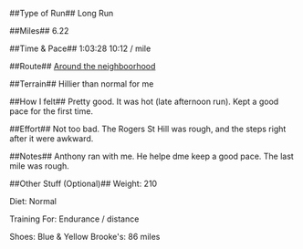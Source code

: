 <!--
.. title: Running Journal: Feb 20, 2017
.. slug: running-journal-feb-20-2017
.. date: 2017-02-20 01:00:00 UTC-05:00
.. tags: running-journal
.. category:running-journal
.. link:
.. description:
.. type: running-journal
-->

##Type of Run##
Long Run

##Miles##
6.22

##Time & Pace##
1:03:28
10:12 / mile

##Route##
[Around the neighboorhood](http://rndb.co/d92f)

##Terrain##
Hillier than normal for me

##How I felt##
Pretty good. It was hot (late afternoon run). Kept a good pace for the first time.

##Effort##
Not too bad. The Rogers St Hill was rough, and the steps right after it were awkward.

##Notes##
Anthony ran with me. He helpe dme keep a good pace. The last mile was rough.

##Other Stuff (Optional)##
Weight: 210

Diet: Normal

Training For: Endurance / distance

Shoes: Blue & Yellow Brooke's: 86 miles
